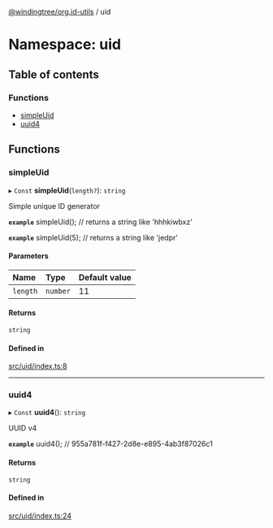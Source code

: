[@windingtree/org.id-utils](../README.md) / uid

# Namespace: uid

## Table of contents

### Functions

- [simpleUid](uid.md#simpleuid)
- [uuid4](uid.md#uuid4)

## Functions

### simpleUid

▸ `Const` **simpleUid**(`length?`): `string`

Simple unique ID generator

**`example`**
simpleUid(); // returns a string like 'hhhkiwbxz'

**`example`**
simpleUid(5); // returns a string like 'jedpr'

#### Parameters

| Name | Type | Default value |
| :------ | :------ | :------ |
| `length` | `number` | 11 |

#### Returns

`string`

#### Defined in

[src/uid/index.ts:8](https://github.com/windingtree/org.id-sdk/blob/e476ec1/packages/utils/src/uid/index.ts#L8)

___

### uuid4

▸ `Const` **uuid4**(): `string`

UUID v4

**`example`**
uuid4(); // 955a781f-f427-2d8e-e895-4ab3f87026c1

#### Returns

`string`

#### Defined in

[src/uid/index.ts:24](https://github.com/windingtree/org.id-sdk/blob/e476ec1/packages/utils/src/uid/index.ts#L24)
